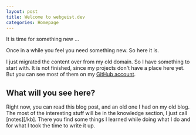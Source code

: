 ```yaml
---
layout: post
title: Welcome to webgeist.dev
categories: Homepage
---
```


It is time for something new …

Once in a while you feel you need something new. So here it is.

I just migrated the content over from my old domain. So I have something to start with. It is not finished,
since my projects don't have a place here yet. But you can see most of them on my [GitHub account][github].

<!--more-->

## What will you see here?

Right now, you can read this blog post, and an old one I had on my old blog. The most of the interesting stuff
will be in the knowledge section, I just call [notes][/kb]. There you find some things I learned while doing
what I do and for what I took the time to write it up.

[github]: https://github.com/calamari
